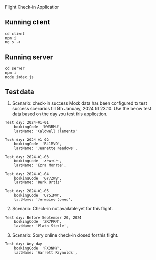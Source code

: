 Flight Check-in Application
## Running client

```
cd client
npm i
ng s -o
```

## Running server

```
cd server
npm i
node index.js
```
## Test data

1. Scenario: check-in success
Mock data has been configured to test success scenarios till 5th January, 2024 till 23:10.
Use the below test data based on the day you test this application.

```
Test day: 2024-01-01
    bookingCode: 'KW3RMU',
    lastName: 'Caldwell Clements'

Test day: 2024-01-02
    bookingCode: 'BL1MVO',
    lastName: 'Jeanette Meadows',

Test day: 2024-01-03
    bookingCode: 'XP4YCP',
    lastName: 'Ezra Monroe',

Test day: 2024-01-04
    bookingCode: 'GY7ZWB',
    lastName: 'Berk Ortiz'

Test day: 2024-01-05
    bookingCode: 'UY5IMW',
    lastName: 'Jermaine Jones',
```

2. Scenario: Check-in not available yet for this flight.

```
Test day: Before September 20, 2024
    bookingCode: 'ZR7PRN',
    lastName: 'Plato Steele',
```

3. Scenario: Sorry online check-in closed for this flight.

```
Test day: Any day
    bookingCode: 'FX3NMY',
    lastName: 'Garrett Reynolds',
```

